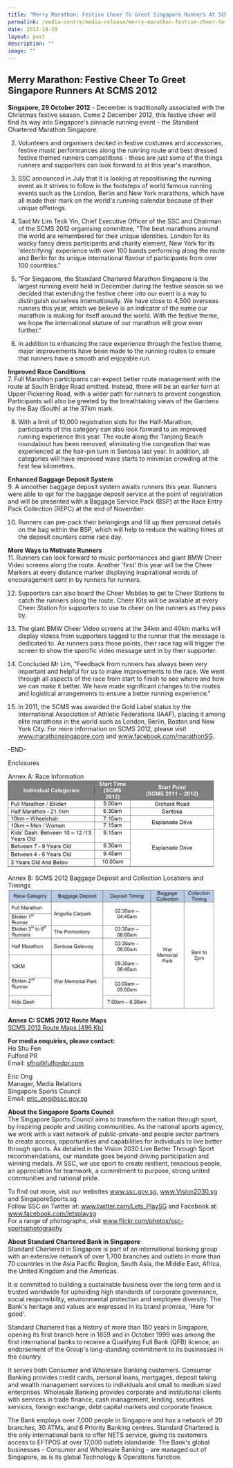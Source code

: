 ```yaml
---
title: "Merry Marathon: Festive Cheer To Greet Singapore Runners At SCMS 2012"
permalink: /media-centre/media-release/merry-marathon-festive-cheer-to-greet-singapore-runners-at-scms-2012/
date: 2012-10-29
layout: post
description: ""
image: ""
---
```

## **Merry Marathon: Festive Cheer To Greet Singapore Runners At SCMS 2012**
	
**Singapore, 29 October 2012** - December is traditionally associated with the Christmas festive season. Come 2 December 2012, this festive cheer will find its way into Singapore's pinnacle running event - the Standard Chartered Marathon Singapore.

2. Volunteers and organisers decked in festive costumes and accessories, festive music performances along the running route and best dressed festive themed runners competitions - these are just some of the things runners and supporters can look forward to at this year's marathon.

3. SSC announced in July that it is looking at repositioning the running event as it strives to follow in the footsteps of world famous running events such as the London, Berlin and New York marathons, which have all made their mark on the world's running calendar because of their unique offerings.

4. Said Mr Lim Teck Yin, Chief Executive Officer of the SSC and Chairman of the SCMS 2012 organising committee, "The best marathons around the world are remembered for their unique identities. London for its wacky fancy dress participants and charity element, New York for its 'electrifying' experience with over 100 bands performing along the route and Berlin for its unique international flavour of participants from over 100 countries."

5. "For Singapore, the Standard Chartered Marathon Singapore is the largest running event held in December during the festive season so we decided that extending the festive cheer into our event is a way to distinguish ourselves internationally. We have close to 4,500 overseas runners this year, which we believe is an indicator of the name our marathon is making for itself around the world. With the festive theme, we hope the international stature of our marathon will grow even further."

6. In addition to enhancing the race experience through the festive theme, major improvements have been made to the running routes to ensure that runners have a smooth and enjoyable run.

**Improved Race Conditions**
<br>
7. Full Marathon participants can expect better route management with the route at South Bridge Road omitted. Instead, there will be an earlier turn at Upper Pickering Road, with a wider path for runners to prevent congestion. Participants will also be greeted by the breathtaking views of the Gardens by the Bay (South) at the 37km mark.

8. With a limit of 10,000 registration slots for the Half-Marathon, participants of this category can also look forward to an improved running experience this year. The route along the Tanjong Beach roundabout has been removed, eliminating the congestion that was experienced at the hair-pin turn in Sentosa last year. In addition, all categories will have improved wave starts to minimise crowding at the first few kilometres.

**Enhanced Baggage Deposit System**
<br>
9. A smoother baggage deposit system awaits runners this year. Runners were able to opt for the baggage deposit service at the point of registration and will be presented with a Baggage Service Pack (BSP) at the Race Entry Pack Collection (REPC) at the end of November.

10. Runners can pre-pack their belongings and fill up their personal details on the bag within the BSP, which will help to reduce the waiting times at the deposit counters come race day.

**More Ways to Motivate Runners**
<br>
11. Runners can look forward to music performances and giant BMW Cheer Video screens along the route. Another 'first' this year will be the Cheer Markers at every distance marker displaying inspirational words of encouragement sent in by runners for runners.

12. Supporters can also board the Cheer Mobiles to get to Cheer Stations to catch the runners along the route. Cheer Kits will be available at every Cheer Station for supporters to use to cheer on the runners as they pass by.

13. The giant BMW Cheer Video screens at the 34km and 40km marks will display videos from supporters tagged to the runner that the message is dedicated to. As runners pass those points, their race tag will trigger the screen to show the specific video message sent in by their supporter.

14. Concluded Mr Lim, "Feedback from runners has always been very important and helpful for us to make improvements to the race. We went through all aspects of the race from start to finish to see where and how we can make it better. We have made significant changes to the routes and logistical arrangements to ensure a better running experience."

15. In 2011, the SCMS was awarded the Gold Label status by the International Association of Athletic Federations (IAAF), placing it among elite marathons in the world such as London, Berlin, Boston and New York City. For more information on SCMS 2012, please visit www.marathonsingapore.com and www.facebook.com/marathonSG.

-END-

Enclosures

Annex A: Race Information
![](/images/Media%20Centre/Media%20Release/2012/Oct/MERRYMARATHONFESTIVECHEERTOGREETSINGAPORERUNNERSATSCMS2012MainPar0042Imagegif.gif)

Annex B: SCMS 2012 Baggage Deposit and Collection Locations and Timings
![](/images/Media%20Centre/Media%20Release/2012/Oct/MERRYMARATHONFESTIVECHEERTOGREETSINGAPORERUNNERSATSCMS2012MainPar0043Imagegif.gif)

**Annex C: SCMS 2012 Route Maps**
<br>
[SCMS 2012 Route Maps [496 Kb]](/files/Media%20Centre/Media%20Release/2012/Oct/SCMS%202012%20Route%20Mapspdf.pdf)

**For media enquiries, please contact:**
<br>
Ho Shu Fen
<br>Fulford PR 
<br>Email: sfho@fulfordpr.com

Eric Ong 
<br>Manager, Media Relations
<br>Singapore Sports Council
<br>Email: eric_ong@ssc.gov.sg


**About the Singapore Sports Council**
<br>
The Singapore Sports Council aims to transform the nation through sport, by inspiring people and uniting communities. As the national sports agency, we work with a vast network of public-private-and people sector partners to create access, opportunities and capabilities for individuals to live better through sports. As detailed in the Vision 2030 Live Better Through Sport recommendations, our mandate goes beyond driving participation and winning medals. At SSC, we use sport to create resilient, tenacious people, an appreciation for teamwork, a commitment to purpose, strong united communities and national pride.

To find out more, visit our websites www.ssc.gov.sg, www.Vision2030.sg and SingaporeSports.sg
<br>
Follow SSC on Twitter at: www.twitter.com/Lets_PlaySG and Facebook at: www.facebook.com/letsplaysg
<br>
For a range of photographs, visit www.flickr.com/photos/ssc-sportsphotography



**About Standard Chartered Bank in Singapore**
<br>
Standard Chartered in Singapore is part of an international banking group with an extensive network of over 1,700 branches and outlets in more than 70 countries in the Asia Pacific Region, South Asia, the Middle East, Africa, the United Kingdom and the Americas.

It is committed to building a sustainable business over the long term and is trusted worldwide for upholding high standards of corporate governance, social responsibility, environmental protection and employee diversity. The Bank's heritage and values are expressed in its brand promise, 'Here for good'.

Standard Chartered has a history of more than 150 years in Singapore, opening its first branch here in 1859 and in October 1999 was among the first international banks to receive a Qualifying Full Bank (QFB) licence, an endorsement of the Group's long-standing commitment to its businesses in the country.

It serves both Consumer and Wholesale Banking customers. Consumer Banking provides credit cards, personal loans, mortgages, deposit taking and wealth management services to individuals and small to medium sized enterprises. Wholesale Banking provides corporate and institutional clients with services in trade finance, cash management, lending, securities services, foreign exchange, debt capital markets and corporate finance.

The Bank employs over 7,000 people in Singapore and has a network of 20 branches, 30 ATMs, and 6 Priority Banking centres. Standard Chartered is the only international bank to offer NETS service, giving its customers access to EFTPOS at over 17,000 outlets islandwide. The Bank's global businesses - Consumer and Wholesale Banking - are managed out of Singapore, as is its global Technology & Operations function.